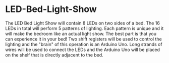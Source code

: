 # LED-Bed-Light-Show
The LED Bed Light Show will contain 8 LEDs on two sides of a bed. The 16 LEDs in total will perform 5 patterns of lighting. Each pattern is unique and it will make the bedroom like an actual light show. The best part is that you can experience it in your bed! Two shift registers will be used to control the lighting and the "brain" of this operation is an Arduino Uno. Long strands of wires will be used to connect the LEDs and the Arduino Uno will be placed on the shelf that is directly adjacent to the bed. 
